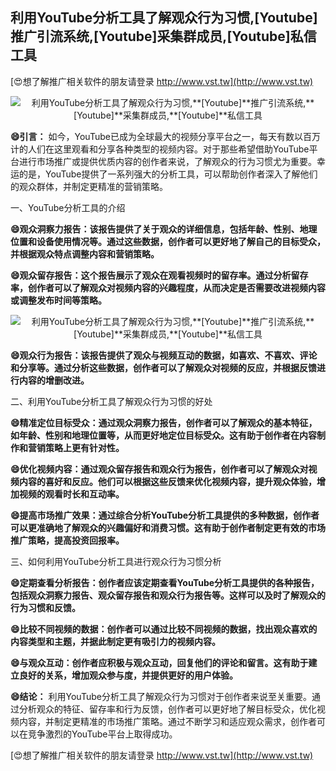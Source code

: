 ## **利用YouTube分析工具了解观众行为习惯,**[Youtube]**推广引流系统,**[Youtube]**采集群成员,**[Youtube]**私信工具**

[😍想了解推广相关软件的朋友请登录 http://www.vst.tw](http://www.vst.tw)

 <center><img src="https://vst.tw/MP4/tuiguang/png/4.png" alt="利用YouTube分析工具了解观众行为习惯,**[Youtube]**推广引流系统,**[Youtube]**采集群成员,**[Youtube]**私信工具"></center>

**😄引言：**
如今，YouTube已成为全球最大的视频分享平台之一，每天有数以百万计的人们在这里观看和分享各种类型的视频内容。对于那些希望借助YouTube平台进行市场推广或提供优质内容的创作者来说，了解观众的行为习惯尤为重要。幸运的是，YouTube提供了一系列强大的分析工具，可以帮助创作者深入了解他们的观众群体，并制定更精准的营销策略。

一、YouTube分析工具的介绍

**😄观众洞察力报告：该报告提供了关于观众的详细信息，包括年龄、性别、地理位置和设备使用情况等。通过这些数据，创作者可以更好地了解自己的目标受众，并根据观众特点调整内容和营销策略。**

**😄观众留存报告：这个报告展示了观众在观看视频时的留存率。通过分析留存率，创作者可以了解观众对视频内容的兴趣程度，从而决定是否需要改进视频内容或调整发布时间等策略。**

 <center><img src="https://vst.tw/MP4/tuiguang/png/2.png" alt="利用YouTube分析工具了解观众行为习惯,**[Youtube]**推广引流系统,**[Youtube]**采集群成员,**[Youtube]**私信工具"></center>

**😄观众行为报告：该报告提供了观众与视频互动的数据，如喜欢、不喜欢、评论和分享等。通过分析这些数据，创作者可以了解观众对视频的反应，并根据反馈进行内容的增删改进。**

二、利用YouTube分析工具了解观众行为习惯的好处

**😄精准定位目标受众：通过观众洞察力报告，创作者可以了解观众的基本特征，如年龄、性别和地理位置等，从而更好地定位目标受众。这有助于创作者在内容制作和营销策略上更有针对性。**

**😄优化视频内容：通过观众留存报告和观众行为报告，创作者可以了解观众对视频内容的喜好和反应。他们可以根据这些反馈来优化视频内容，提升观众体验，增加视频的观看时长和互动率。**

**😄提高市场推广效果：通过综合分析YouTube分析工具提供的多种数据，创作者可以更准确地了解观众的兴趣偏好和消费习惯。这有助于创作者制定更有效的市场推广策略，提高投资回报率。**

三、如何利用YouTube分析工具进行观众行为习惯分析

**😄定期查看分析报告：创作者应该定期查看YouTube分析工具提供的各种报告，包括观众洞察力报告、观众留存报告和观众行为报告等。这样可以及时了解观众的行为习惯和反馈。**

**😄比较不同视频的数据：创作者可以通过比较不同视频的数据，找出观众喜欢的内容类型和主题，并据此制定更有吸引力的视频内容。**

**😄与观众互动：创作者应积极与观众互动，回复他们的评论和留言。这有助于建立良好的关系，增加观众参与度，并提供更好的用户体验。**

**😄结论：**
利用YouTube分析工具了解观众行为习惯对于创作者来说至关重要。通过分析观众的特征、留存率和行为反馈，创作者可以更好地了解目标受众，优化视频内容，并制定更精准的市场推广策略。通过不断学习和适应观众需求，创作者可以在竞争激烈的YouTube平台上取得成功。

[😍想了解推广相关软件的朋友请登录 http://www.vst.tw](http://www.vst.tw)



